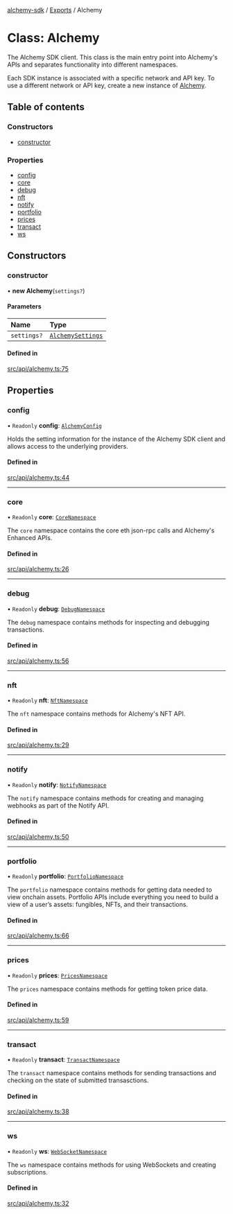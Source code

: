 [alchemy-sdk](../README.md) / [Exports](../modules.md) / Alchemy

# Class: Alchemy

The Alchemy SDK client. This class is the main entry point into Alchemy's
APIs and separates functionality into different namespaces.

Each SDK instance is associated with a specific network and API key. To use a
different network or API key, create a new instance of [Alchemy](Alchemy.md).

## Table of contents

### Constructors

- [constructor](Alchemy.md#constructor)

### Properties

- [config](Alchemy.md#config)
- [core](Alchemy.md#core)
- [debug](Alchemy.md#debug)
- [nft](Alchemy.md#nft)
- [notify](Alchemy.md#notify)
- [portfolio](Alchemy.md#portfolio)
- [prices](Alchemy.md#prices)
- [transact](Alchemy.md#transact)
- [ws](Alchemy.md#ws)

## Constructors

### constructor

• **new Alchemy**(`settings?`)

#### Parameters

| Name | Type |
| :------ | :------ |
| `settings?` | [`AlchemySettings`](../interfaces/AlchemySettings.md) |

#### Defined in

[src/api/alchemy.ts:75](https://github.com/alchemyplatform/alchemy-sdk-js/blob/873c9882/src/api/alchemy.ts#L75)

## Properties

### config

• `Readonly` **config**: [`AlchemyConfig`](AlchemyConfig.md)

Holds the setting information for the instance of the Alchemy SDK client
and allows access to the underlying providers.

#### Defined in

[src/api/alchemy.ts:44](https://github.com/alchemyplatform/alchemy-sdk-js/blob/873c9882/src/api/alchemy.ts#L44)

___

### core

• `Readonly` **core**: [`CoreNamespace`](CoreNamespace.md)

The `core` namespace contains the core eth json-rpc calls and Alchemy's
Enhanced APIs.

#### Defined in

[src/api/alchemy.ts:26](https://github.com/alchemyplatform/alchemy-sdk-js/blob/873c9882/src/api/alchemy.ts#L26)

___

### debug

• `Readonly` **debug**: [`DebugNamespace`](DebugNamespace.md)

The `debug` namespace contains methods for inspecting and debugging
transactions.

#### Defined in

[src/api/alchemy.ts:56](https://github.com/alchemyplatform/alchemy-sdk-js/blob/873c9882/src/api/alchemy.ts#L56)

___

### nft

• `Readonly` **nft**: [`NftNamespace`](NftNamespace.md)

The `nft` namespace contains methods for Alchemy's NFT API.

#### Defined in

[src/api/alchemy.ts:29](https://github.com/alchemyplatform/alchemy-sdk-js/blob/873c9882/src/api/alchemy.ts#L29)

___

### notify

• `Readonly` **notify**: [`NotifyNamespace`](NotifyNamespace.md)

The `notify` namespace contains methods for creating and managing webhooks
as part of the Notify API.

#### Defined in

[src/api/alchemy.ts:50](https://github.com/alchemyplatform/alchemy-sdk-js/blob/873c9882/src/api/alchemy.ts#L50)

___

### portfolio

• `Readonly` **portfolio**: [`PortfolioNamespace`](PortfolioNamespace.md)

The `portfolio` namespace contains methods for getting data needed to view onchain assets.
Portfolio APIs include everything you need to build a view of a user’s assets: fungibles,
NFTs, and their transactions.

#### Defined in

[src/api/alchemy.ts:66](https://github.com/alchemyplatform/alchemy-sdk-js/blob/873c9882/src/api/alchemy.ts#L66)

___

### prices

• `Readonly` **prices**: [`PricesNamespace`](PricesNamespace.md)

The `prices` namespace contains methods for getting token price data.

#### Defined in

[src/api/alchemy.ts:59](https://github.com/alchemyplatform/alchemy-sdk-js/blob/873c9882/src/api/alchemy.ts#L59)

___

### transact

• `Readonly` **transact**: [`TransactNamespace`](TransactNamespace.md)

The `transact` namespace contains methods for sending transactions and
checking on the state of submitted transasctions.

#### Defined in

[src/api/alchemy.ts:38](https://github.com/alchemyplatform/alchemy-sdk-js/blob/873c9882/src/api/alchemy.ts#L38)

___

### ws

• `Readonly` **ws**: [`WebSocketNamespace`](WebSocketNamespace.md)

The `ws` namespace contains methods for using WebSockets and creating subscriptions.

#### Defined in

[src/api/alchemy.ts:32](https://github.com/alchemyplatform/alchemy-sdk-js/blob/873c9882/src/api/alchemy.ts#L32)

